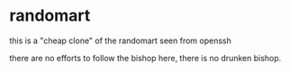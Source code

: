 # randomart

this is a "cheap clone" of the randomart seen from openssh

there are no efforts to follow the bishop here, there is no drunken bishop.